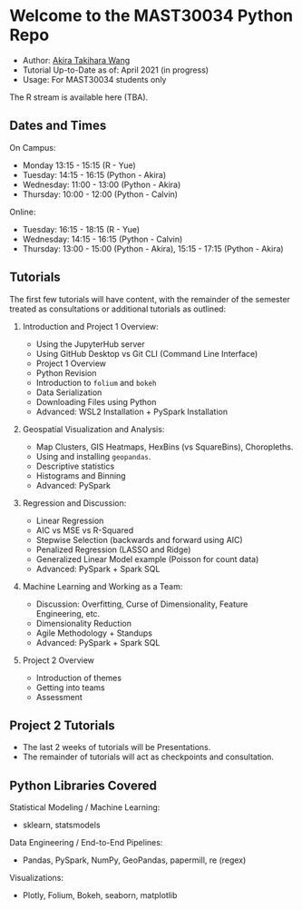 # Welcome to the MAST30034 Python Repo
- Author: [Akira Takihara Wang](https://github.com/akiratwang)
- Tutorial Up-to-Date as of: April 2021 (in progress) 
- Usage: For MAST30034 students only  

The R stream is available here (TBA).

## Dates and Times
On Campus:
- Monday 13:15 - 15:15 (R - Yue)
- Tuesday: 14:15 - 16:15 (Python - Akira)
- Wednesday: 11:00 - 13:00 (Python - Akira)
- Thursday: 10:00 - 12:00 (Python - Calvin)

Online:
- Tuesday: 16:15 - 18:15 (R - Yue)
- Wednesday: 14:15 - 16:15 (Python - Calvin)
- Thursday: 13:00 - 15:00 (Python - Akira), 15:15 - 17:15 (Python - Akira)

## Tutorials
The first few tutorials will have content, with the remainder of the semester treated as consultations or additional tutorials as outlined:
1. Introduction and Project 1 Overview:
    - Using the JupyterHub server
    - Using GitHub Desktop vs Git CLI (Command Line Interface)
    - Project 1 Overview
    - Python Revision 
    - Introduction to `folium` and `bokeh`
    - Data Serialization
    - Downloading Files using Python
    - Advanced: WSL2 Installation + PySpark Installation
    
2. Geospatial Visualization and Analysis:
    - Map Clusters, GIS Heatmaps, HexBins (vs SquareBins), Choropleths.
    - Using and installing `geopandas`.
    - Descriptive statistics
    - Histograms and Binning
    - Advanced: PySpark
    
3. Regression and Discussion:
    - Linear Regression
    - AIC vs MSE vs R-Squared
    - Stepwise Selection (backwards and forward using AIC)
    - Penalized Regression (LASSO and Ridge)
    - Generalized Linear Model example (Poisson for count data)
    - Advanced: PySpark + Spark SQL
    
4. Machine Learning and Working as a Team:
    - Discussion: Overfitting, Curse of Dimensionality, Feature Engineering, etc.
    - Dimensionality Reduction
    - Agile Methodology + Standups
    - Advanced: PySpark + Spark SQL
    
5. Project 2 Overview
    - Introduction of themes
    - Getting into teams
    - Assessment

## Project 2 Tutorials
- The last 2 weeks of tutorials will be Presentations.
- The remainder of tutorials will act as checkpoints and consultation.

## Python Libraries Covered
Statistical Modeling / Machine Learning:
- sklearn, statsmodels

Data Engineering / End-to-End Pipelines:
- Pandas, PySpark, NumPy, GeoPandas, papermill, re (regex)

Visualizations:
- Plotly, Folium, Bokeh, seaborn, matplotlib
